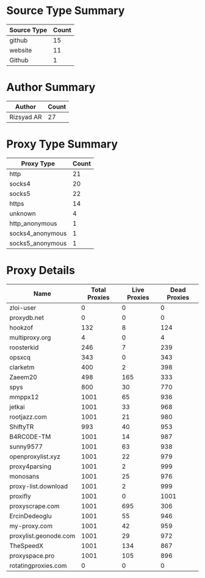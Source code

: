 # Source Type Summary

| Source Type | Count |
|-------------|-------|
| github | 15 |
| website | 11 |
| Github | 1 |


# Author Summary

| Author | Count |
|--------|-------|
| Rizsyad AR | 27 |


# Proxy Type Summary

| Proxy Type | Count |
|------------|-------|
| http | 21 |
| socks4 | 20 |
| socks5 | 22 |
| https | 14 |
| unknown | 4 |
| http_anonymous | 1 |
| socks4_anonymous | 1 |
| socks5_anonymous | 1 |


# Proxy Details

| Name | Total Proxies | Live Proxies | Dead Proxies |
|------|---------------|--------------|---------------|
| zloi-user | 0 | 0 | 0 |
| proxydb.net | 0 | 0 | 0 |
| hookzof | 132 | 8 | 124 |
| multiproxy.org | 4 | 0 | 4 |
| roosterkid | 246 | 7 | 239 |
| opsxcq | 343 | 0 | 343 |
| clarketm | 400 | 2 | 398 |
| Zaeem20 | 498 | 165 | 333 |
| spys | 800 | 30 | 770 |
| mmppx12 | 1001 | 65 | 936 |
| jetkai | 1001 | 33 | 968 |
| rootjazz.com | 1001 | 21 | 980 |
| ShiftyTR | 993 | 40 | 953 |
| B4RC0DE-TM | 1001 | 14 | 987 |
| sunny9577 | 1001 | 63 | 938 |
| openproxylist.xyz | 1001 | 22 | 979 |
| proxy4parsing | 1001 | 2 | 999 |
| monosans | 1001 | 25 | 976 |
| proxy-list.download | 1001 | 2 | 999 |
| proxifly | 1001 | 0 | 1001 |
| proxyscrape.com | 1001 | 695 | 306 |
| ErcinDedeoglu | 1001 | 55 | 946 |
| my-proxy.com | 1001 | 42 | 959 |
| proxylist.geonode.com | 1001 | 29 | 972 |
| TheSpeedX | 1001 | 134 | 867 |
| proxyspace.pro | 1001 | 105 | 896 |
| rotatingproxies.com | 0 | 0 | 0 |
